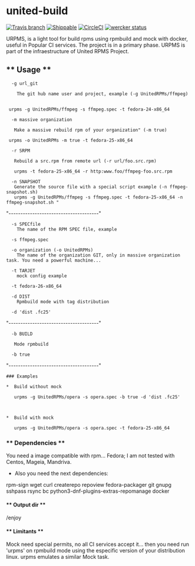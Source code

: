 # united-build

[![Travis branch](https://img.shields.io/travis/rust-lang/rust/master.svg?style=flat-square)](https://travis-ci.org/kuboosoft/united-build)
[![Shippable](https://img.shields.io/shippable/5444c5ecb904a4b21567b0ff.svg?style=flat-square)](https://app.shippable.com/projects/582ce4db2bbf381000df99f3)
[![CircleCI](https://circleci.com/gh/kuboosoft/united-build.svg?style=svg)](https://circleci.com/gh/kuboosoft/united-build)
[![wercker status](https://app.wercker.com/status/507dabc6a9f204010ba0693770a20639/m/master "wercker status")](https://app.wercker.com/project/byKey/507dabc6a9f204010ba0693770a20639)


URPMS, is a light tool for build rpms using rpmbuild and mock with docker, useful in Popular CI services. The project is in a primary phase. URPMS is part of the infraestructure of United RPMS Project.


## ** Usage **

```
  -g url_git

    The git hub name user and project, example (-g UnitedRPMs/ffmpeg)


 urpms -g UnitedRPMs/ffmpeg -s ffmpeg.spec -t fedora-24-x86_64

```


```
  -m massive organization

   Make a massive rebuild rpm of your organization" (-m true)

 urpms -o UnitedRPMs -m true -t fedora-25-x86_64

```

```
  -r SRPM

   Rebuild a src.rpm from remote url (-r url/foo.src.rpm)

   urpms -t fedora-25-x86_64 -r http:www.foo/ffmpeg-foo.src.rpm 

```

```
  -n SNAPSHOT
   Generate the source file with a special script example (-n ffmpeg-snapshot.sh)
   urpms -g UnitedRPMs/ffmpeg -s ffmpeg.spec -t fedora-25-x86_64 -n ffmpeg-snapshot.sh "
```

"--------------------------------------"
```
  -s SPECfile
    The name of the RPM SPEC file, example 

  -s ffmpeg.spec

```

```
  -o organization (-o UnitedRPMs)
    The name of the organization GIT, only in massive organization task. You need a powerful machine...
```

```
  -t TARJET
    mock config example 

  -t fedora-26-x86_64
```

```
  -d DIST
    Rpmbuild mode with tag distribution 
   
  -d 'dist .fc25'

```

"--------------------------------------"

```
  -b BUILD

   Mode rpmbuild

  -b true 

```

"--------------------------------------"

```
### Examples

*  Build without mock

   urpms -g UnitedRPMs/opera -s opera.spec -b true -d 'dist .fc25'



*  Build with mock

   urpms -g UnitedRPMs/opera -s opera.spec -t fedora-25-x86_64

```



### ** Dependencies **

You need a image compatible with rpm... Fedora; I am not tested with Centos, Mageia, Mandriva.

* Also you need the next dependencies:

rpm-sign wget curl createrepo repoview fedora-packager git gnupg sshpass rsync bc python3-dnf-plugins-extras-repomanage docker


#### ** Output dir **
/enjoy


#### ** Limitants **
Mock need special permits, no all CI services accept it... then you need run 'urpms' on rpmbuild mode using the especific version of your distribution linux. urpms emulates a similar Mock task.



